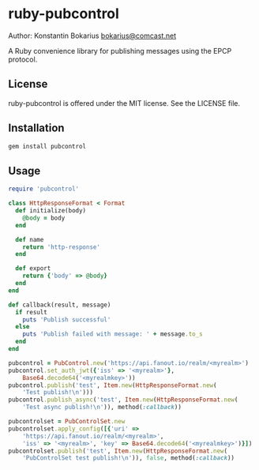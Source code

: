 ruby-pubcontrol
===============

Author: Konstantin Bokarius <bokarius@comcast.net>

A Ruby convenience library for publishing messages using the EPCP protocol.

License
-------

ruby-pubcontrol is offered under the MIT license. See the LICENSE file.

Installation
------------

```sh
gem install pubcontrol
```

Usage
-----

```Ruby
require 'pubcontrol'

class HttpResponseFormat < Format
  def initialize(body)
    @body = body
  end

  def name
    return 'http-response'
  end

  def export
    return {'body' => @body}
  end
end

def callback(result, message)
  if result
    puts 'Publish successful'
  else
    puts 'Publish failed with message: ' + message.to_s
  end
end

pubcontrol = PubControl.new('https://api.fanout.io/realm/<myrealm>')
pubcontrol.set_auth_jwt({'iss' => '<myrealm>'},
    Base64.decode64('<myrealmkey>'))
pubcontrol.publish('test', Item.new(HttpResponseFormat.new(
    'Test publish!\n')))
pubcontrol.publish_async('test', Item.new(HttpResponseFormat.new(
    'Test async publish!\n')), method(:callback))

pubcontrolset = PubControlSet.new
pubcontrolset.apply_config([{'uri' => 
    'https://api.fanout.io/realm/<myrealm>', 
    'iss' => '<myrealm>', 'key' => Base64.decode64('<myrealmkey>')}])
pubcontrolset.publish('test', Item.new(HttpResponseFormat.new(
    'PubControlSet test publish!\n')), false, method(:callback))
```
